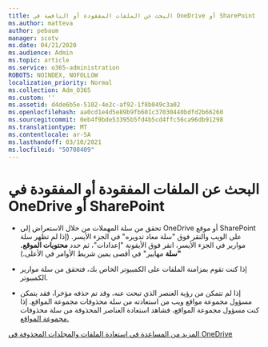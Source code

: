 ```yaml
---
title: البحث عن الملفات المفقودة أو الناقصة في OneDrive أو SharePoint
ms.author: matteva
author: pebaum
manager: scotv
ms.date: 04/21/2020
ms.audience: Admin
ms.topic: article
ms.service: o365-administration
ROBOTS: NOINDEX, NOFOLLOW
localization_priority: Normal
ms.collection: Adm_O365
ms.custom: ''
ms.assetid: d4de6b5e-5102-4e2c-af92-1f8b049c3a02
ms.openlocfilehash: aa0cd1e4d5e89b9fb601c37030440bdfd2b66260
ms.sourcegitcommit: 0eb4f9bde53395b5fd4b5cd4ffc56ca96db91298
ms.translationtype: MT
ms.contentlocale: ar-SA
ms.lasthandoff: 03/10/2021
ms.locfileid: "50708409"
---
```

# <a name="find-lost-or-missing-files-in-onedrive-or-sharepoint"></a>البحث عن الملفات المفقودة أو المفقودة في OneDrive أو SharePoint

- تحقق من سلة المهملات من خلال الاستعراض إلى OneDrive أو موقع SharePoint على الويب والنقر فوق "سلة معاد تدويره" في الجزء الأيسر. (إذا لم تظهر سلة موارير في الجزء الأيسر، انقر فوق الأيقونة "إعدادات"، ثم حدد **محتويات الموقع.** **"سلة** مهايير" في أقصى يمين شريط الأوامر في الأعلى.) 
    
- إذا كنت تقوم بمزامنة الملفات على الكمبيوتر الخاص بك، فتحقق من سلة موارير الكمبيوتر. 
    
- إذا لم تتمكن من رؤية العنصر الذي تبحث عنه، وقد تم حذفه مؤخرا، فقد يتمكن مسؤول مجموعة مواقع ويب من استعادته من سلة محذوفات مجموعة المواقع. إذا كنت مسؤول مجموعة المواقع، فشاهد استعادة العناصر المحذوفة من سلة محذوفات [مجموعة المواقع.](https://support.microsoft.com/office/restore-items-in-the-recycle-bin-that-were-deleted-from-sharepoint-or-teams-6df466b6-55f2-4898-8d6e-c0dff851a0be)
    
[المزيد من المساعدة في استعادة الملفات والمجلدات المحذوفة في OneDrive](https://go.microsoft.com/fwlink/?linkid=872872)
  

